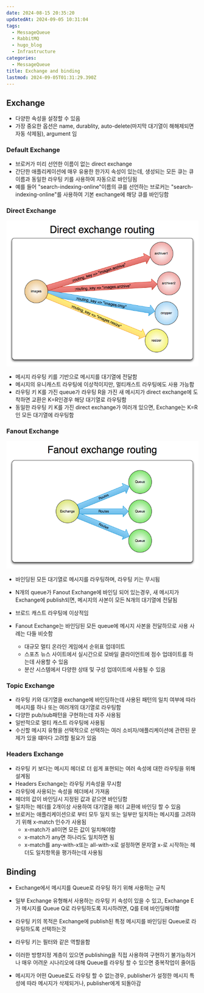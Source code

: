 ```yaml
---
date: 2024-08-15 20:35:20
updatedAt: 2024-09-05 10:31:04
tags:
  - MessageQueue
  - RabbitMQ
  - hugo_blog
  - Infrastructure
categories:
  - MessageQueue
title: Exchange and binding
lastmod: 2024-09-05T01:31:29.390Z
---
```

## Exchange

* 다양한 속성을 설정할 수 있음
* 가장 중요한 옵션은 name, durablity, auto-delete(마지막 대기열이 해해제되면 자동 삭제됨), argument 임

### Default Exchange

* 브로커가 미리 선언한 이름이 없는 direct exchange
* 간단한 애플리케이션에 매우 유용한 한가지 속성이 있는데, 생성되는 모든 큐는 큐 이름과 동일한 라우팅 키를 사용하여 자동으로 바인딩됨
* 예를 들어 "search-indexing-online"이름의 큐를 선언하는  브로커는 "search-indexing-online"를 사용하여 기본 exchange에 해당 큐를 바인딩함

### Direct Exchange

![|center|700](/image/real-resource-image/Pasted%20image%2020240812233351.png)

* 메시지 라우팅 키를 기반으로 메시지를 대기열에 전달함
* 메시지의 유니캐스트 라우팅에 이상적이지만, 멀티캐스트 라우팅에도 사용 가능함
* 라우팅 키 K를 가진 queue가 라우팅 R을 가진 새 메시지가 direct exchange에 도착하면 교환은 K=R인경우 해당 대기열로 라우팅함
* 동일한 라우팅 키 K를 가진 direct exchange가 여러개 있으면, Exchange는 K=R인 모든 대기열에 라우팅함

### Fanout Exchange

![|center|700](/image/real-resource-image/Pasted%20image%2020240812233932.png)

* 바인딩된 모든 대기열로 메시지를 라우팅하며, 라우팅 키는 무시됨

* N개의 queue가 Fanout Exchange에 바인딩 되어 있는경우, 새 메시지가 Exchange에 publish되면, 메시지의 사본이 모든 N개의 대기열에 전달됨

* 브로드 캐스트 라우팅에 이상적임

* Fanout Exchange는 바인딩된 모든 queue에 메시지 사본을 전달하므로 사용 사례는 다들 비슷함
  * 대규모 멀티 온라인 게임에서 순위표 업데이트
  * 스포츠 뉴스 사이트에서 실시간으로 모바일 클라이언트에 점수 업데이트를 하는데 사용할 수 있음
  * 분산 시스템에서 다양한 상태 및 구성 업데이트에 사용될 수 있음

### Topic Exchange

* 라우팅 키와 대기열을 exchange에 바인딩하는데 사용된 패턴의 일치 여부에 따라 메시지를 하나 또는 여러개의 대기열로 라우팅함
* 다양한 pub/sub패턴을 구현하는데 자주 사용됨
* 일반적으로 멀티 캐스트 라우팅에 사용됨
* 수신할 메시지 유형을 선택적으로 선택하는 여러 소비자/애플리케이션에 관련된 문제가 있을 떄마다 고려할 필요가 있음

### Headers Exchange

* 라우팅 키 보다는 메시지 헤더로 더 쉽게 표현되는 여러 속성에 대한 라우팅을 위해 설계됨
* Headers Exchange는 라우팅 키속성을 무시함
* 라우팅에 사용되는 속성을 헤더에서 가져옴
* 헤더의 값이 바인딩시 지정된 값과 같으면 바인딩함
* 일치하는 헤더를 2개이상 사용하여 대기열을 헤더 교환에 바인딩 할 수 있음
* 브로커는 애플리케이션으로 부터 모두 일치 또는 일부만 일치하는 메시지를 고려햐기 위해 x-match 인수가 사용됨
  * x-match가 all이면 모든 값이 일치해야함
  * x-match가 any면 하나라도 일치하면 됨
  * x-match를 any-with-x또는 all-with-x로 설정하면 문자열 x-로 시작하는 헤더도 일치항목을 평가하는데 사용됨

## Binding

* Exchange에서 메시지를 Queue로 라우팅 하기 위해 사용하는 규칙

* 일부 Exchange 유형해서 사용하는 라우팅 키 속성이 있을 수 있고, Exchange E가 메시지를 Queue Q로 라우팅하도록 지시하려면, Q를 E에 바인딩해야함

* 라우팅 키의 목적은 Exchange에 publish된 특정 메시지를 바인딩된 Queue로 라우팅하도록 선택하는것

* 라우팅 키는 필터와 같은 역할을함

* 이러한 방향지정 계층이 있으면 publishing을 직접 사용하여 구현하기 불가능하거나 매우 어려운 시나리오에 대해 Queue를 라우팅 할 수 있으면 중복작업이 줄어듬

* 메시지가 어떤 Queue로도 라우팅 할 수 없는경우, publisher가 설정한 메시지 특성에 따라 메시지가 삭제되거나, publisher에게 되돌아감
